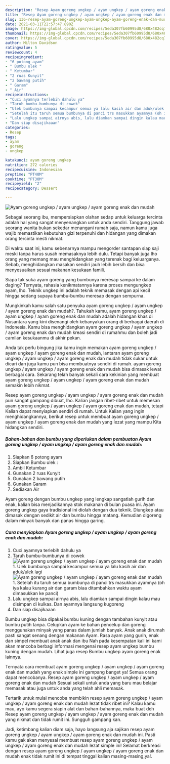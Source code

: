```yaml
---
description: "Resep Ayam goreng ungkep / ayam ungkep / ayam goreng enak dan mudah yang lezat Untuk Jualan"
title: "Resep Ayam goreng ungkep / ayam ungkep / ayam goreng enak dan mudah yang lezat Untuk Jualan"
slug: 136-resep-ayam-goreng-ungkep-ayam-ungkep-ayam-goreng-enak-dan-mudah-yang-lezat-untuk-jualan
date: 2021-03-11T22:57:47.890Z
image: https://img-global.cpcdn.com/recipes/5eda307fb60995d8/680x482cq70/ayam-goreng-ungkep-ayam-ungkep-ayam-goreng-enak-dan-mudah-foto-resep-utama.jpg
thumbnail: https://img-global.cpcdn.com/recipes/5eda307fb60995d8/680x482cq70/ayam-goreng-ungkep-ayam-ungkep-ayam-goreng-enak-dan-mudah-foto-resep-utama.jpg
cover: https://img-global.cpcdn.com/recipes/5eda307fb60995d8/680x482cq70/ayam-goreng-ungkep-ayam-ungkep-ayam-goreng-enak-dan-mudah-foto-resep-utama.jpg
author: Milton Davidson
ratingvalue: 5
reviewcount: 4
recipeingredient:
- "6 potong ayam"
- " Bumbu ulek "
- " Ketumbar"
- "2 ruas Kunyit"
- "2 bawang putih"
- " Garam"
- " Air"
recipeinstructions:
- "Cuci ayamnya terlebih dahulu ya"
- "Taruh bumbu-bumbunya di cowek"
- "Ulek bumbunya sampai kecampur semua ya lalu kasih air dan aduk/ulek lagi"
- "Setelah itu taruh semua bumbunya di panci trs masukkan ayamnya (oh iya kalau kurang air dan garam biaa ditambahkan waktu ayam dimasukkan ke panci)"
- "Lalu ungkep sampai airnya abis, lalu diamkan sampai dingin kalau mau disimpan di kulkas. Dan ayamnya langsung kugoreng"
- "Dan siap disajikaaan"
categories:
- Resep
tags:
- ayam
- goreng
- ungkep

katakunci: ayam goreng ungkep 
nutrition: 272 calories
recipecuisine: Indonesian
preptime: "PT40M"
cooktime: "PT30M"
recipeyield: "2"
recipecategory: Dessert

---
```



![Ayam goreng ungkep / ayam ungkep / ayam goreng enak dan mudah](https://img-global.cpcdn.com/recipes/5eda307fb60995d8/680x482cq70/ayam-goreng-ungkep-ayam-ungkep-ayam-goreng-enak-dan-mudah-foto-resep-utama.jpg)

Sebagai seorang ibu, mempersiapkan olahan sedap untuk keluarga tercinta adalah hal yang sangat menyenangkan untuk anda sendiri. Tanggung jawab seorang  wanita bukan sekedar menangani rumah saja, namun kamu juga wajib memastikan kebutuhan gizi terpenuhi dan hidangan yang dimakan orang tercinta mesti nikmat.

Di waktu  saat ini, kamu sebenarnya mampu mengorder santapan siap saji meski tanpa harus susah memasaknya lebih dulu. Tetapi banyak juga lho orang yang memang mau menghidangkan yang terenak bagi keluarganya. Sebab, menghidangkan masakan sendiri jauh lebih bersih dan bisa menyesuaikan sesuai makanan kesukaan famili. 

Siapa tak suka ayam goreng yang bumbunya meresap sampai ke dalam daging? Ternyata, rahasia kenikmatannya karena proses mengungkep ayam, lho. Teknik ungkep ini adalah teknik memasak dengan api kecil hingga sedang supaya bumbu-bumbu meresap dengan sempurna.

Mungkinkah kamu salah satu penyuka ayam goreng ungkep / ayam ungkep / ayam goreng enak dan mudah?. Tahukah kamu, ayam goreng ungkep / ayam ungkep / ayam goreng enak dan mudah adalah hidangan khas di Nusantara yang kini disenangi oleh kebanyakan orang di berbagai daerah di Indonesia. Kamu bisa menghidangkan ayam goreng ungkep / ayam ungkep / ayam goreng enak dan mudah kreasi sendiri di rumahmu dan boleh jadi camilan kesukaanmu di akhir pekan.

Anda tak perlu bingung jika kamu ingin memakan ayam goreng ungkep / ayam ungkep / ayam goreng enak dan mudah, lantaran ayam goreng ungkep / ayam ungkep / ayam goreng enak dan mudah tidak sukar untuk dicari dan juga kamu pun bisa membuatnya sendiri di rumah. ayam goreng ungkep / ayam ungkep / ayam goreng enak dan mudah bisa dimasak lewat berbagai cara. Sekarang telah banyak sekali cara kekinian yang membuat ayam goreng ungkep / ayam ungkep / ayam goreng enak dan mudah semakin lebih nikmat.

Resep ayam goreng ungkep / ayam ungkep / ayam goreng enak dan mudah pun sangat gampang dibuat, lho. Kalian jangan ribet-ribet untuk memesan ayam goreng ungkep / ayam ungkep / ayam goreng enak dan mudah, tetapi Kalian dapat menyiapkan sendiri di rumah. Untuk Kalian yang ingin menghidangkannya, berikut resep untuk membuat ayam goreng ungkep / ayam ungkep / ayam goreng enak dan mudah yang lezat yang mampu Kita hidangkan sendiri.

<!--inarticleads1-->

##### Bahan-bahan dan bumbu yang diperlukan dalam pembuatan Ayam goreng ungkep / ayam ungkep / ayam goreng enak dan mudah:

1. Siapkan 6 potong ayam
1. Siapkan  Bumbu ulek :
1. Ambil  Ketumbar
1. Gunakan 2 ruas Kunyit
1. Gunakan 2 bawang putih
1. Gunakan  Garam
1. Sediakan  Air


Ayam goreng dengan bumbu ungkep yang lengkap sangatlah gurih dan enak, kalian bisa menjadikannya stok makanan di bulan puasa ini. Ayam goreng ungkep gaya tradisional ini diolah dengan dua teknik. Diungkep atau dimasak dengan sedikit air dan bumbu hingga matang. Kemudian digoreng dalam minyak banyak dan panas hingga garing. 

<!--inarticleads2-->

##### Cara menyiapkan Ayam goreng ungkep / ayam ungkep / ayam goreng enak dan mudah:

1. Cuci ayamnya terlebih dahulu ya
1. Taruh bumbu-bumbunya di cowek
<img src="https://img-global.cpcdn.com/steps/9434628ebdf12b1c/160x128cq70/ayam-goreng-ungkep-ayam-ungkep-ayam-goreng-enak-dan-mudah-langkah-memasak-2-foto.jpg" alt="Ayam goreng ungkep / ayam ungkep / ayam goreng enak dan mudah">1. Ulek bumbunya sampai kecampur semua ya lalu kasih air dan aduk/ulek lagi
<img src="https://img-global.cpcdn.com/steps/7d912fabfd159f96/160x128cq70/ayam-goreng-ungkep-ayam-ungkep-ayam-goreng-enak-dan-mudah-langkah-memasak-3-foto.jpg" alt="Ayam goreng ungkep / ayam ungkep / ayam goreng enak dan mudah">1. Setelah itu taruh semua bumbunya di panci trs masukkan ayamnya (oh iya kalau kurang air dan garam biaa ditambahkan waktu ayam dimasukkan ke panci)
1. Lalu ungkep sampai airnya abis, lalu diamkan sampai dingin kalau mau disimpan di kulkas. Dan ayamnya langsung kugoreng
1. Dan siap disajikaaan


Bumbu ungkep bisa dipakai bumbu kuning dengan tambahan kunyit atau bumbu putih tanpa. Celupkan ayam ke bahan pencelup dan goreng menggunakan minyak yang panas dalam jumlah banyak. Anak anak dirumah pasti sangat senang dengan makanan Ayam. Rasa ayam yang gurih, enak dan simpel membuat anak anak dan ibu Nah pada kesempatan kali ini kami akan mencoba berbagi informasi mengenai resep ayam ungkep bumbu kuning dengan mudah. Lihat juga resep Bumbu ungkep ayam goreng enak lainnya. 

Ternyata cara membuat ayam goreng ungkep / ayam ungkep / ayam goreng enak dan mudah yang enak simple ini gampang banget ya! Semua orang dapat mencobanya. Resep ayam goreng ungkep / ayam ungkep / ayam goreng enak dan mudah Sesuai sekali untuk anda yang baru mau belajar memasak atau juga untuk anda yang telah ahli memasak.

Tertarik untuk mulai mencoba membikin resep ayam goreng ungkep / ayam ungkep / ayam goreng enak dan mudah lezat tidak ribet ini? Kalau kamu mau, ayo kamu segera siapin alat dan bahan-bahannya, maka buat deh Resep ayam goreng ungkep / ayam ungkep / ayam goreng enak dan mudah yang nikmat dan tidak rumit ini. Sungguh gampang kan. 

Jadi, ketimbang kalian diam saja, hayo langsung aja sajikan resep ayam goreng ungkep / ayam ungkep / ayam goreng enak dan mudah ini. Pasti kamu gak akan menyesal membuat resep ayam goreng ungkep / ayam ungkep / ayam goreng enak dan mudah lezat simple ini! Selamat berkreasi dengan resep ayam goreng ungkep / ayam ungkep / ayam goreng enak dan mudah enak tidak rumit ini di tempat tinggal kalian masing-masing,ya!.

